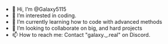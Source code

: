 - 👋 Hi, I’m @Galaxy5115
- 👀 I’m interested in coding.
- 🌱 I’m currently learning how to code with advanced methods
- 💞️ I’m looking to collaborate on big, and hard projects
- 📫 How to reach me: Contact "galaxy._.real" on Discord.

<!---
BloxStud1/BloxStud1 is a ✨ special ✨ repository because its `README.md` (this file) appears on your GitHub profile.
You can click the Preview link to take a look at your changes.
--->
